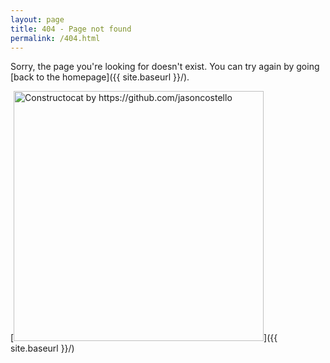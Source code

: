 ```yaml
---
layout: page
title: 404 - Page not found
permalink: /404.html
---
```


Sorry, the page you're looking for doesn't exist. You can try again by going [back to the homepage]({{ site.baseurl }}/).

[<img src="{{ site.baseurl }}/images/404.jpg" alt="Constructocat by https://github.com/jasoncostello" style="width: 400px;"/>]({{ site.baseurl }}/)
